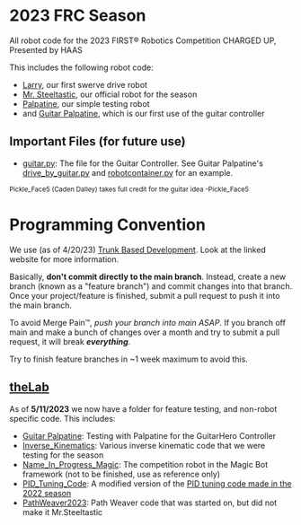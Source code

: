 # 2023 FRC Season
All robot code for the 2023 FIRST® Robotics Competition CHARGED UP, Presented by HAAS

This includes the following robot code:
- [Larry](Larry), our first swerve drive robot
- [Mr. Steeltastic](Mr_Steeltastic), our official robot for the season
- [Palpatine](Palpatine_2022), our simple testing robot
- and [Guitar Palpatine](theLab/Guitar_Palpatine2023), which is our first use of the guitar controller

## Important Files (for future use)
- [guitar.py](theLab/Guitar_Palpatine2023/guitar.py): The file for the Guitar Controller. See Guitar Palpatine's [drive_by_guitar.py](theLab/Guitar_Palpatine2023/commands/drive_by_guitar) and [robotcontainer.py](theLab/Guitar_Palpatine2023/robotcontainer.py) for an example.

<sub>Pickle_Face5 (Caden Dalley) takes full credit for the guitar idea   -Pickle_Face5</sub>

# Programming Convention
We use (as of 4/20/23) [Trunk Based Development](https://trunkbaseddevelopment.com/). Look at the linked website for more information.

Basically, **don't commit directly to the main branch**. Instead, create a new branch (known as a "feature branch") and commit changes into that branch. Once your project/feature is finished, submit a pull request to push it into the main branch.

To avoid Merge Pain™, *push your branch into main ASAP*. If you branch off main and make a bunch of changes over a month and try to submit a pull request, it will break ***everything***.

Try to finish feature branches in ~1 week maximum to avoid this.

## [theLab](theLab)
As of **5/11/2023** we now have a folder for feature testing, and non-robot specific code. This includes:
- [Guitar Palpatine](theLab/Guitar_Palpatine2023): Testing with Palpatine for the GuitarHero Controller
- [Inverse_Kinematics](theLab/Inverse_Kinematics_Folder): Various inverse kinematic code that we were testing for the season
- [Name_In_Progress_Magic](theLab/Name_In_Progress_Magic): The competition robot in the Magic Bot framework (not to be finished, use as reference only)
- [PID_Tuning_Code](theLab/PID_Tuning_Code): A modified version of the [PID tuning code made in the 2022 season](https://github.com/SteelRidgeRobotics/2021-2022_FRC_Season/tree/main/PID_Tuning_Code)
- [PathWeaver2023](theLab/PathWeaver2023): Path Weaver code that was started on, but did not make it Mr.Steeltastic

